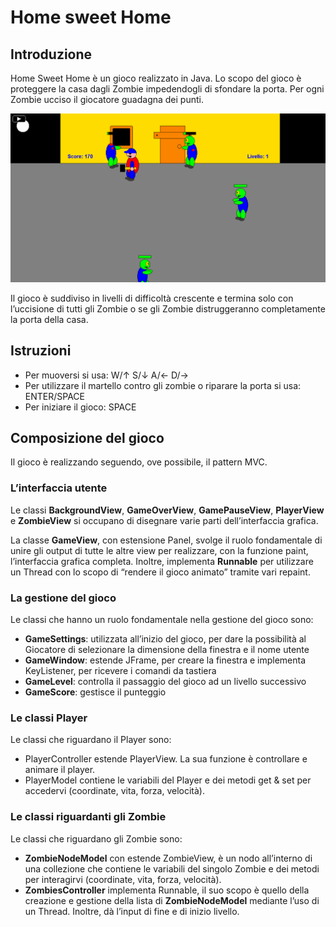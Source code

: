 # Home sweet Home
## Introduzione
Home Sweet Home è un gioco realizzato in Java. Lo scopo del gioco è proteggere la casa dagli Zombie impedendogli di sfondare la porta. Per ogni Zombie ucciso il giocatore guadagna dei punti.

![alt text](https://github.com/simone7687/Home-sweet-Home/blob/master/images/night_1.png "Night 1")

Il gioco è suddiviso in livelli di difficoltà crescente e termina solo con l’uccisione di tutti gli Zombie o se gli Zombie distruggeranno completamente la porta della casa.
## Istruzioni
-	Per muoversi si usa: W/↑   S/↓   A/←   D/→
-	Per utilizzare il martello contro gli zombie o riparare la porta si usa: ENTER/SPACE
-	Per iniziare il gioco: SPACE
## Composizione del gioco
Il gioco è realizzando seguendo, ove possibile, il pattern MVC. 
### L’interfaccia utente 
Le classi **BackgroundView**, **GameOverView**, **GamePauseView**, **PlayerView** e **ZombieView** si occupano di disegnare varie parti dell’interfaccia grafica. 

La classe **GameView**, con estensione Panel, svolge il ruolo fondamentale di unire gli output di tutte le altre view per realizzare, con la funzione paint, l’interfaccia grafica completa. Inoltre, implementa **Runnable** per utilizzare un Thread con lo scopo di “rendere il gioco animato” tramite vari repaint.
### La gestione del gioco
Le classi che hanno un ruolo fondamentale nella gestione del gioco sono:
-	**GameSettings**: utilizzata all’inizio del gioco, per dare la possibilità al Giocatore di selezionare la dimensione della finestra e il nome utente
-	**GameWindow**: estende JFrame, per creare la finestra e implementa KeyListener, per ricevere i comandi da tastiera
-	**GameLevel**: controlla il passaggio del gioco ad un livello successivo
-	**GameScore**: gestisce il punteggio
### Le classi Player
Le classi che riguardano il Player sono: 
-	PlayerController estende PlayerView. La sua funzione è controllare e animare il player. 
-	PlayerModel contiene le variabili del Player e dei metodi get & set per accedervi (coordinate, vita, forza, velocità).
### Le classi riguardanti gli Zombie
Le classi che riguardano gli Zombie sono: 
-	**ZombieNodeModel** con estende ZombieView, è un nodo all’interno di una collezione che contiene le variabili del singolo Zombie e dei metodi per interagirvi (coordinate, vita, forza, velocità).
-	**ZombiesController** implementa Runnable, il suo scopo è quello della creazione e gestione della lista di **ZombieNodeModel** mediante l’uso di un Thread. Inoltre, dà l’input di fine e di inizio livello.
